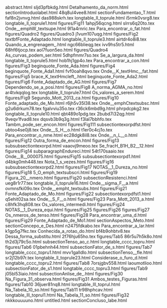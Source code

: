 abstract.html
sljd3pfbkdg.html
Detalhamento_da_norm.html
sectionIntroduolabel.html
48q8ul4vee8.html
sectionFundamentao_T.html
faf8n2jvnvg.html
das988skrh.tex
longtable_ll_toprule.html
i5rmk0vsrg8.tex
longtable_ll_toprule1.html
figures/Fig11
1ahpj56qcng.html
slrrs6q20to.tex
Onde__emphW_textsupe.html
9l1a4rnric.tex
Para_encontrar_o_fat.html
figures/Quadro2
figures/Quadro3
j1vum107uqg.html
figures/Fig2
textbfFonte_Adaptado.html
longtable_ll_toprule3.html
airtdr4o8i8.tex
Quando_a_engrenagem_.html
ngc66blieqg.tex
ivv9hs5tr5.html
68hf6tjocp.tex
aol7fuon5eo.html
figures/Quadro4
As_curvas_podem_ser.html
5dhpfmmr7so.tex
Se_a_largura_da.html
longtable_ll_toprule5.html
hob1hj1gp4o.tex
Para_encontrar_a_con.html
figures/Fig3
beginquote_Fonte_Ada.html
figures/Fig4
beginquote_Fonte_Ada1.html
fvf0oah8qvo.tex
Onde__K_textHmc__fat.html
figures/Fig5
brace_K_textHmcleft_.html
beginquote_Fonte_Ada2.html
figures/Fig6
Fonte_Adaptado_de_AG.html
figures/Fig7
Dependendo_se_a_posi.html
figures/Fig8
A_norma_AGMA_no.html
ar4tvkqqlog.tex
longtable_ll_toprule7.html
Os_valores_a_serem.html
figures/Fig9
Segundo_Mott_2013_ca.html
figures/Fig10
Fonte_adaptado_de_Mo.html
r6jh5v35l38.tex
Onde__emphCtextsubsc.html
g2u6drkum78.tex
fgalvviu35o.tex
r36ck6mbd9g.html
phrpdcpkg2.tex
longtable_ll_toprule10.html
qbt489o1pdg.tex
2bubd7i32qg.html
9veqv1fvad8.tex
dqsvb3b9q3g.html
f3lal7bbhfo.tex
Tambm_pode_ser_encon.html
figures/Fig111
subsectiontexorpdfst.html
ubtoo4se0j8.tex
Onde__S_H__o.html
t1er0c4cj1o.tex
Para_encontrar_o_nme.html
ec28dgk8il8.tex
Onde__n_L__o.html
figures/Fig12
Outra_forma_de_encon.html
figures/Fig13
subsubsectiontexorpd.html
vaaovj9meoo.tex
Se_fracH_B1H_B2__12.html
figures/Fig14
subparagraphEndureci.html
54t170saaio.tex
Onde__B__000075.html
figures/Fig15
subsubsectiontexorpd1.html
d4bkg0mh448.tex
Nota_1_s_vezes.html
figures/Fig16
subsubsectiontexorpd2.html
figures/Fig17
NOTAS__1_Dureza_no.html
figures/Fig18
5_O_emph_textsubscri.html
figures/Fig19
Figura_20__nmero.html
figures/Fig20
subsectionResistenci.html
ueg8r1r77.tex
longtable_ll_toprule16.html
Onde__sigma_F__a.html
ovmnsfki09o.tex
Onde__empht_textsubs.html
figures/Fig21
Fonte_Adaptado_de_Mo.html
figures/Fig22
subsectiontexorpdfst1.html
q5ehit02sa.tex
Onde__S_F__o.html
figures/Fig23
Para_Mott_2013_a.html
c8hfk3hq808.tex
Os_valores_intermedi.html
figures/Fig24
NOTAS__1_Dureza_equi.html
figures/Fig25
figures/Fig26
figures/Fig27
Os_nmeros_de_tenso.html
figures/Fig28
Para_encontrar_uma_d.html
figures/Fig29
Fonte_Adaptado_de_Mo1.html
sectionAspectos_Meto.html
sectionConcepo_e_Des.html
n2475fdkabo.tex
Para_encontrar_a_lar.html
k1gp5g7fkc.tex
Conhecida_a_rotao_do.html
bf4b9ohbtv8.tex
Dessa_forma_substitu.html
2f76hju65ho.tex
figures/Tab5
86r5u7h5k8o.html
th2d3j79c5o.html
subsectionTenso_ao_c.html
longtable_cccc_topru.html
figures/Tab6
01pbehnh44.html
subsectionFator_de_s.html
figures/Tab7
longtable_cccc_topru1.html
mvv1galldlo.html
subsectionTenso__fle.html
sr2j12b97r.tex
longtable_ll_toprule23.html
Considerase_o_furo_d.html
longtable_cccc_topru2.html
figures/Tab8
7orsjgbv558.html
laoumotlioo.html
subsectionFator_de_s1.html
longtable_cccc_topru3.html
figures/Tab9
j05bl53iaio.html
subsectionAnlise_de_.html
figures/Fig30
Na_Figura_31_observa.html
figures/Fig31
Ambos_testes_Figuras.html
figures/Tab10
36juer81nq8.html
longtable_lll_toprul.html
Na_Tabela_10_so.html
figures/Tab11
tr98hphcav.html
longtable_lll_toprul1.html
Na_Tabela_11_so.html
figures/Fig32
nkkkouuuuno.html
untitled.html
sectionConcluso_labe.html